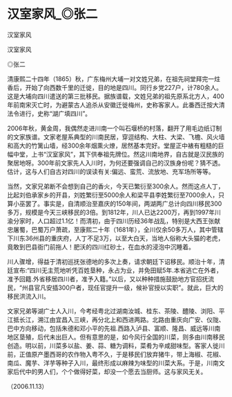 # 汉室家风_◎张二

汉室家风

汉室家风

◎张二

清康熙二十四年（1865）秋，广东梅州大埔一对文姓兄弟，在祖先祠堂拜完一炷香后，开始了向西数千里的迁徙，目的地是四川。同行乡党227户，计780余人。这是大埔向四川遣送的第三批移民。据族谱载，文姓兄弟的祖先原系北方人，400年前南宋灭亡时，为避蒙古人追杀从安徽迁徙梅州，史称客家人。此番西迁按大清法令进行，史称“湖广填四川”。

2006年秋，黄金周，我偶然走进川南一个叫石堰桥的村落，翻开了用毛边纸订制的文家族谱。文家老屋系典型的川南民居，穿逗结构、大柱、大梁、飞檐、风火墙和高大的竹篱山墙，经300余年烟熏火燎，居然基本完好。堂屋正中裱有粗糙的巨幅中堂，上书“汉室家风”，其下供奉祖先牌位。然这川南地界，自古就是汉民族的聚居地呀。300年前文家先人入川时，为何还要强调自己的汉族身份呢？猜不透。估计，这与人们自古对四川的误读有关:偏远、蛮荒、流放地、充军场所等等。

当然，文家兄弟断不会想到自己的香火，今天已繁衍至300余人。然而这点人丁，比起刘伯承家乡的开县，刘姓繁衍至5000余人和梁平县李姓繁衍至7000余人，只算小巫罢了。事实是，自清顺治至嘉庆的150年间，两湖两广总计向四川移民300多万，规模是今天三峡移民的3倍。到1812年，川人已达2200万，再到1997年川渝分家时，人口超过1.1亿！而清初，由于四川历经36年战乱，特别是大西王张献忠屠蜀，巴蜀万户萧疏，至康熙二十年（1681年），全川仅余50多万人，其中管辖下川东36州县的重庆府，人丁不足3万，以至大白天，当地人俗称大头猫的老虎，竟敢到巴县衙门前拖人！肥沃的四川红砂土，在血水的浸泡中沉睡着。

川人骤增，得益于清初巡抚张德地的多次上奏，请求朝廷下诏移民。顺治十年，清廷宣布:“四川无主荒地听凭百姓垦种，永占为业，并免田赋5年.本省逃亡在外者，准予回籍.外省移居四川者，准予入籍。”以后，又以种种措施鼓励地方官招抚流民，“州县官凡安插300户者，现任官提升一级，候补官授以实职”。就此，巨大的移民洪流入川。

文家兄弟等湖广士人入川，今考经粤北过湖南汝城、桂东、茶陵、醴陵、浏阳、平江抵长江，溯江由宜昌入三峡，再分北上和西进两路。北路由重庆向广安、仪陇、巴中方向移动，包括朱德和邓小平的先祖.西路入泸县、富顺、隆昌、威远等川南地区垦殖，后代未出巨人。但有意思的是，如今风行全国的川菜，则多由川南移民创造。明以前，川菜多以盐、姜、蒜、糖为调料，菜肴为辛咸甜味型。客家人徙川前，正值原产墨西哥的农作物入粤不久，于是移民们放弃猪牛，带上海椒、花椒、南瓜、魔芋、洋芋等种子入川，最终形成以麻辣为味型的川菜大系。于是，川南文家后代中的男人们，个个做得好菜，却没一个愿去当厨师。这与家风无关。

（2006.11.13）